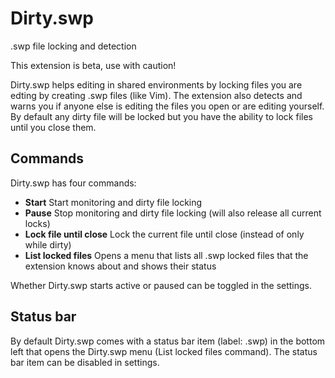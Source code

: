 # Dirty.swp

.swp file locking and detection

This extension is beta, use with caution!

Dirty.swp helps editing in shared environments by locking files you are edting by creating .swp files (like Vim). 
The extension also detects and warns you if anyone else is editing the files you open or are editing yourself. 
By default any dirty file will be locked but you have the ability to lock files until you close them.

## Commands
Dirty.swp has four commands:

* __Start__ Start monitoring and dirty file locking
* __Pause__ Stop monitoring and dirty file locking (will also release all current locks)
* __Lock file until close__ Lock the current file until close (instead of only while dirty)
* __List locked files__ Opens a menu that lists all .swp locked files that the extension knows about and shows their status

Whether Dirty.swp starts active or paused can be toggled in the settings.

## Status bar
By default Dirty.swp comes with a status bar item (label: .swp) in the bottom left that opens the Dirty.swp menu (List locked files command).
The status bar item can be disabled in settings.